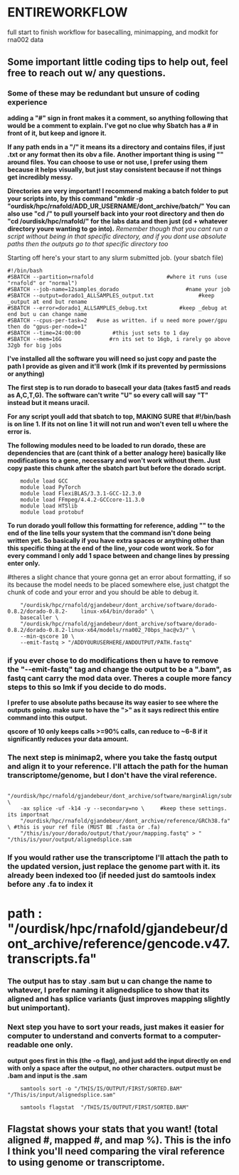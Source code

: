 # ENTIREWORKFLOW
full start to finish workflow for basecalling, minimapping, and modkit for rna002 data


## Some important little coding tips to help out, feel free to reach out w/ any questions.


### Some of these may be redundant but unsure of coding experience

**adding a "#" sign in front makes it a comment, so anything following that would be a comment to explain. I've got no clue why Sbatch has a # in front of it, but keep and ignore it.**

**If any path ends in a "/" it means its a directory and contains files, if just .txt or any format then its obv a file.**
**Another important thing is using "" around files. You can choose to use or not use, I prefer using them because it helps visually, but just stay consistent because if not things get incredibly messy.**

**Directories are very important! I recommend making a batch folder to put your scripts into, by this command
"mkdir -p "ourdisk/hpc/rnafold/ADD_UR_USERNAME/dont_archive/batch/"
You can also use "cd /" to pull yourself back into your root directory and then do "cd /ourdisk/hpc/rnafold/" for the labs data and then just (cd + whatever directory youre wanting to go into).**
*Remember though that you cant run a script without being in that specific directory, and if you dont use absolute paths then the outputs go to that specific directory too*

Starting off here's your start to any slurm submitted job. (your sbatch file)


    #!/bin/bash
    #SBATCH --partition=rnafold                       #where it runs (use "rnafold" or "normal")
    #SBATCH --job-name=12samples_dorado                     #name your job 
    #SBATCH --output=dorado1_ALLSAMPLES_output.txt              #keep _output at end but rename
    #SBATCH --error=dorado1_ALLSAMPLES_debug.txt          #keep _debug at end but u can change name
    #SBATCH --cpus-per-task=2   #use as written. if u need more power/gpu then do "gpus-per-node=1" 
    #SBATCH --time=24:00:00          #this just sets to 1 day  
    #SBATCH --mem=16G               #rn its set to 16gb, i rarely go above 32gb for big jobs

**I've installed all the software you will need so just copy and paste the path I provide as given and it'll work (lmk if its prevented by permissions or anything)**

**The first step is to run dorado to basecall your data (takes fast5 and reads as A,C,T,G). The software can't write "U" so every call will say "T" instead but it means uracil.**

**For any script youll add that sbatch to top, MAKING SURE that #!/bin/bash is on line 1. If its not on line 1 it will not run and won't even tell u where the error is.**

**The following modules need to be loaded to run dorado, these are dependencies that are (cant think of a better analogy here) basically like modifications to a gene, necessary and won't work without them. 
Just copy paste this chunk after the sbatch part but before the dorado script.**

        module load GCC
        module load PyTorch
        module load FlexiBLAS/3.3.1-GCC-12.3.0  
        module load FFmpeg/4.4.2-GCCcore-11.3.0 
        module load HTSlib
        module load protobuf



**To run dorado youll follow this formatting 
for reference, adding "\" to the end of the line tells your system that the command isn't done being written yet. So basically if you have extra spaces or anything other than this specific thing at the end of the line, your code wont work. So for every command I only add 1 space between and change lines by pressing enter only.**


#theres a slight chance that youre gonna get an error about formatting, if so its because the model needs to be placed somewhere else, just chatgpt the chunk of code and your error and you should be able to debug it.

        "/ourdisk/hpc/rnafold/gjandebeur/dont_archive/software/dorado-0.8.2/dorado-0.8.2-    linux-x64/bin/dorado" \ 
        basecaller \ 
        "/ourdisk/hpc/rnafold/gjandebeur/dont_archive/software/dorado-0.8.2/dorado-0.8.2-linux-x64/models/rna002_70bps_hac@v3/" \
        --min-qscore 10 \
        --emit-fastq > "/ADDYOURUSERHERE/ANDOUTPUT/PATH.fastq"  

### if you ever chose to do modifications then u have to remove the "--emit-fastq" tag and change the output to be a ".bam", as fastq cant carry the mod data over. Theres a couple more fancy steps to this so lmk if you decide to do mods.
        
**I prefer to use absolute paths because its way easier to see where the outputs going. make sure to have the ">" as it says redirect this entire command into this output.**
        
**qscore of 10 only keeps calls >=90% calls, can reduce to ~6-8 if it significantly reduces your data amount.**


### The next step is minimap2, where you take the fastq output and align it to your reference. I'll attach the path for the human transcriptome/genome, but I don't have the viral reference.
    
            "/ourdisk/hpc/rnafold/gjandebeur/dont_archive/software/marginAlign/submodules/minimap2/minimap2" \
        -ax splice -uf -k14 -y --secondary=no \     #keep these settings. its importnat
        "/ourdisk/hpc/rnafold/gjandebeur/dont_archive/reference/GRCh38.fa" \ #this is your ref file (MUST BE .fasta or .fa) 
        "/this/is/your/dorado/output/that/your/mapping.fastq" > "           "/this/is/your/output/alignedsplice.sam    

### If you would rather use the transcriptome I'll attach the path to the updated version, just replace the genome part with it. its already been indexed too (if needed just do samtools index before any .fa to index it 
# path : "/ourdisk/hpc/rnafold/gjandebeur/dont_archive/reference/gencode.v47.transcripts.fa"

### The output has to stay .sam but u can change the name to whatever, I prefer naming it alignedsplice to show that its aligned and has splice variants (just improves mapping slightly but unimportant).

### Next step you have to sort your reads, just makes it easier for computer to understand and converts format to a computer-readable one only.

**output goes first in this (the -o flag), and just add the input directly on end with only a space after the output, no other characters.
output must be .bam and input is the .sam**

        samtools sort -o "/THIS/IS/OUTPUT/FIRST/SORTED.BAM" "/This/is/input/alignedsplice.sam" 

        samtools flagstat  "/THIS/IS/OUTPUT/FIRST/SORTED.BAM"  

## Flagstat shows your stats that you want! (total aligned #, mapped #, and map %). This is the info I think you'll need comparing the viral reference to using genome or transcriptome.
        
